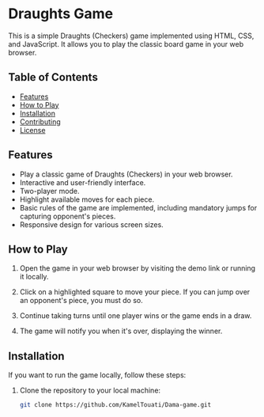 # Draughts Game

This is a simple Draughts (Checkers) game implemented using HTML, CSS, and JavaScript. It allows you to play the classic board game in your web browser.

## Table of Contents

- [Features](#features)
- [How to Play](#how-to-play)
- [Installation](#installation)
- [Contributing](#contributing)
- [License](#license)

## Features

- Play a classic game of Draughts (Checkers) in your web browser.
- Interactive and user-friendly interface.
- Two-player mode.
- Highlight available moves for each piece.
- Basic rules of the game are implemented, including mandatory jumps for capturing opponent's pieces.
- Responsive design for various screen sizes.

## How to Play

1. Open the game in your web browser by visiting the demo link or running it locally.

2. Click on a highlighted square to move your piece. If you can jump over an opponent's piece, you must do so.

3. Continue taking turns until one player wins or the game ends in a draw.

4. The game will notify you when it's over, displaying the winner.

## Installation

If you want to run the game locally, follow these steps:

1. Clone the repository to your local machine:

   ```bash
   git clone https://github.com/KamelTouati/Dama-game.git

